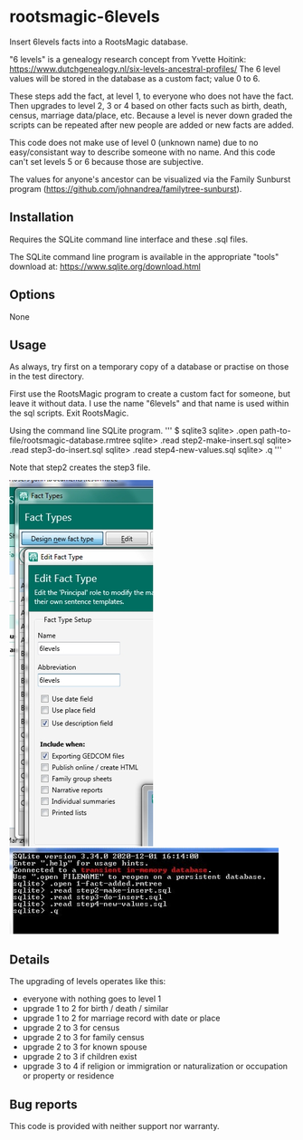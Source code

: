 # rootsmagic-6levels
Insert 6levels facts into a RootsMagic database.

"6 levels" is a genealogy research concept from Yvette Hoitink:
https://www.dutchgenealogy.nl/six-levels-ancestral-profiles/
The 6 level values will be stored in the database as a custom fact; value 0 to 6.

These steps add the fact, at level 1, to everyone who does not have the fact. Then
upgrades to level 2, 3 or 4 based on other facts such as birth, death, census, marriage data/place, etc.
Because a level is never down graded the scripts can be repeated after new people are added or new
facts are added.

This code does not make use of level 0 (unknown name) due to no easy/consistant way to
describe someone with no name. And this code can't set levels 5 or 6 because those
are subjective.

The values for anyone's ancestor can be visualized via the Family Sunburst program (https://github.com/johnandrea/familytree-sunburst).

## Installation

Requires the SQLite command line interface and these .sql files.

The SQLite command line program is available in the appropriate "tools" download at: https://www.sqlite.org/download.html

## Options

None

## Usage

As always, try first on a temporary copy of a database or practise on those in the test directory.

First use the RootsMagic program to create a custom fact for someone, but leave it without data.
I use the name "6levels" and that name is used within the sql scripts. Exit RootsMagic.

Using the command line SQLite program.
'''
$ sqlite3
sqlite> .open path-to-file/rootsmagic-database.rmtree
sqlite> .read step2-make-insert.sql
sqlite> .read step3-do-insert.sql
sqlite> .read step4-new-values.sql
sqlite> .q
'''

Note that step2 creates the step3 file.

![create fact](adding-fact.jpg)
![run scripts](run-scripts.jpg)


## Details

The upgrading of levels operates like this:
- everyone with nothing goes to level 1
- upgrade 1 to 2 for birth / death / similar
- upgrade 1 to 2 for marriage record with date or place
- upgrade 2 to 3 for census
- upgrade 2 to 3 for family census
- upgrade 2 to 3 for known spouse
- upgrade 2 to 3 if children exist
- upgrade 3 to 4 if religion or immigration or naturalization or occupation or property or residence

## Bug reports

This code is provided with neither support nor warranty.
